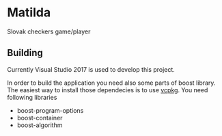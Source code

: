 # Matilda
Slovak checkers game/player

## Building

Currently Visual Studio 2017 is used to develop this project. 

In order to build the application you need also some parts of boost library. 
The easiest way to install those dependecies is to use 
[vcpkg](https://github.com/Microsoft/vcpkg). You need following libraries 

* boost-program-options
* boost-container
* boost-algorithm
